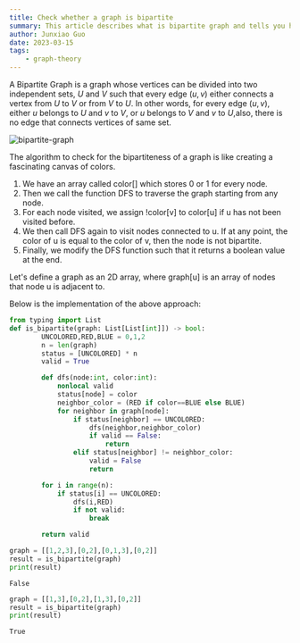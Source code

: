 ```yaml
---
title: Check whether a graph is bipartite
summary: This article describes what is bipartite graph and tells you how to determine if a graph is bipartite.
author: Junxiao Guo
date: 2023-03-15
tags:
    - graph-theory
---
```


A Bipartite Graph is a graph whose vertices can be divided into two independent sets, $U$ and $V$ such that every edge $(u, v)$ either connects a vertex from $U$ to $V$ or from $V$ to $U$. In other words, for every edge $(u, v)$, either $u$ belongs to $U$ and $v$ to $V$, or $u$ belongs to $V$ and $v$ to $U$,also, there is no edge that connects vertices of same set.

![bipartite-graph](https://dsm01pap004files.storage.live.com/y4mtC_mu7NmRP7dJnv4hYJ0oAA9ruGnRIZiH4r5CHxEkYLUJNwUqbg8gLNTlcVDN2dkd8dnFBDNa2DpUYaGzr4pCPPBkP_MLwnvpROhyeTvIS1Wv5s3vAWPKdwoz-jHY8vDUBSdyMSsGX-xxoWjyUWXi1UnR85TTZpp-sU1LnE13B8OTBDvRUvbt5u9B3ggeYUR?width=320&height=158&cropmode=none)

The algorithm to check for the bipartiteness of a graph is like creating a fascinating canvas of colors. 
1. We have an array called color\[\] which stores 0 or 1 for every node. 
2. Then we call the function DFS to traverse the graph starting from any node. 
3. For each node visited, we assign !color\[v\] to color\[u\] if u has not been visited before. 
4. We then call DFS again to visit nodes connected to u. If at any point, the color of u is equal to the color of v, then the node is not bipartite. 
5. Finally, we modify the DFS function such that it returns a boolean value at the end.


Let's define a graph as an 2D array, where graph\[u\] is an array of nodes that node u is adjacent to.

Below is the implementation of the above approach: 


```python
from typing import List
def is_bipartite(graph: List[List[int]]) -> bool:
        UNCOLORED,RED,BLUE = 0,1,2
        n = len(graph)
        status = [UNCOLORED] * n
        valid = True

        def dfs(node:int, color:int):
            nonlocal valid
            status[node] = color
            neighbor_color = (RED if color==BLUE else BLUE)
            for neighbor in graph[node]:
                if status[neighbor] == UNCOLORED:
                    dfs(neighbor,neighbor_color)
                    if valid == False:
                        return 
                elif status[neighbor] != neighbor_color:
                    valid = False
                    return

        for i in range(n):
            if status[i] == UNCOLORED:
                dfs(i,RED)
                if not valid:
                    break

        return valid

```


```python
graph = [[1,2,3],[0,2],[0,1,3],[0,2]]
result = is_bipartite(graph)
print(result)
```

    False



```python
graph = [[1,3],[0,2],[1,3],[0,2]]
result = is_bipartite(graph)
print(result)
```

    True



```python

```
